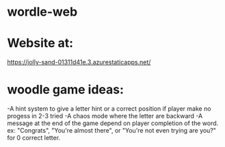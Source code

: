 # wordle-web
# Website at:
https://jolly-sand-01311d41e.3.azurestaticapps.net/

# woodle game ideas:
-A hint system to give a letter hint or a correct position if player make no progess in 2-3 tried
-A chaos mode where the letter are backward 
-A message at the end of the game depend on player completion of the word. ex: "Congrats", "You're almost there", or "You're not even trying are you?" for 0 correct letter.
